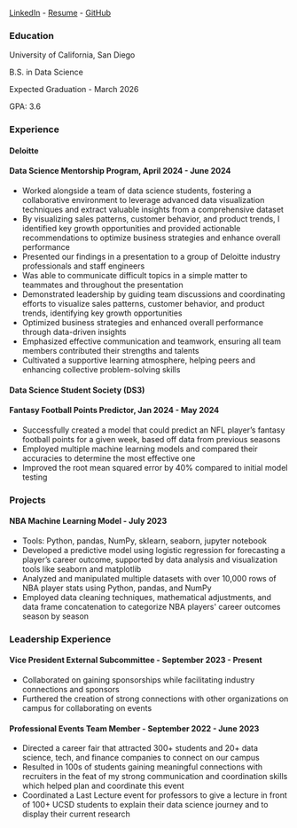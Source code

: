 [LinkedIn](https://www.linkedin.com/in/daniel-birman/) - [Resume](https://docs.google.com/document/d/1mO9hBW8wmAvZ89o497MCR9KlM0D5eHn4X_d4rSOxzUw/edit) - [GitHub](https://github.com/danielbirman28)

### Education
University of California, San Diego

B.S. in Data Science

Expected Graduation - March 2026

GPA: 3.6


### Experience
#### Deloitte
#### Data Science Mentorship Program, April 2024 - June 2024

- Worked alongside a team of data science students, fostering a collaborative environment to leverage advanced data visualization techniques and extract valuable insights from a comprehensive dataset
- By visualizing sales patterns, customer behavior, and product trends, I identified key growth opportunities and provided actionable recommendations to optimize business strategies and enhance overall performance
- Presented our findings in a presentation to a group of Deloitte industry professionals and staff engineers
- Was able to communicate difficult topics in a simple matter to teammates and throughout the presentation
- Demonstrated leadership by guiding team discussions and coordinating efforts to visualize sales patterns, customer behavior, and product trends, identifying key growth opportunities
- Optimized business strategies and enhanced overall performance through data-driven insights
- Emphasized effective communication and teamwork, ensuring all team members contributed their strengths and talents
- Cultivated a supportive learning atmosphere, helping peers and enhancing collective problem-solving skills

#### Data Science Student Society (DS3)
#### Fantasy Football Points Predictor, Jan 2024 - May 2024
- Successfully created a model that could predict an NFL player’s fantasy football points for a given week, based off data from previous seasons
- Employed multiple machine learning models and compared their accuracies to determine the most effective one
- Improved the root mean squared error by 40% compared to initial model testing


### Projects
#### NBA Machine Learning Model - July 2023
- Tools: Python, pandas, NumPy, sklearn, seaborn, jupyter notebook
- Developed a predictive model using logistic regression for forecasting a player’s career outcome, supported by data analysis and visualization tools like seaborn and matplotlib
- Analyzed and manipulated multiple datasets with over 10,000 rows of NBA player stats using Python, pandas, and NumPy
- Employed data cleaning techniques, mathematical adjustments, and data frame concatenation to categorize NBA players' career outcomes season by season


### Leadership Experience
#### Vice President External Subcommittee - September 2023 - Present
- Collaborated on gaining sponsorships while facilitating industry connections and sponsors
- Furthered the creation of strong connections with other organizations on campus for collaborating on events

#### Professional Events Team Member - September 2022 - June 2023
- Directed a career fair that attracted 300+ students and 20+ data science, tech, and finance companies to connect on our campus
- Resulted in 100s of students gaining meaningful connections with recruiters in the feat of my strong communication and coordination skills which helped plan and coordinate this event
- Coordinated a Last Lecture event for professors to give a lecture in front of 100+ UCSD students to explain their data science journey and to display their current research
